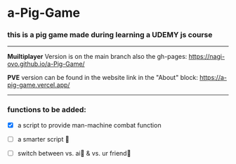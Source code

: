 # a-Pig-Game

### this is a pig game made during learning a UDEMY js course

------------------------------------------------------------------


**Muiltiplayer** Version is on the main branch also the gh-pages: https://nagi-ovo.github.io/a-Pig-Game/

**PVE** version can be found in the website link in the "About" block:
https://a-pig-game.vercel.app/

-----------------------------------------------------------------
### functions to be added:

- [x] a script to provide man-machine combat function
- [ ] a smarter script 🤗
- [ ] switch between vs. ai🤖 & vs. ur friend👭

